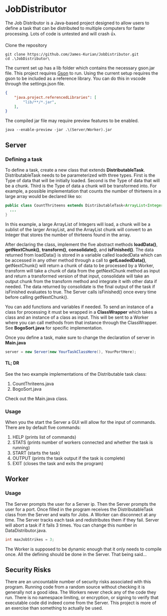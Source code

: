 # JobDistributor
The Job Distributor is a Java-based project designed to allow users to define a task that can be distributed to multiple computers for faster processing. Lots of code is untested and will crash 👍.


Clone the repository
```
git clone https://github.com/James-Kurian/JobDistributor.git
cd .\JobDistributor\
```
The current set up has a lib folder which contains the necessary gson.jar file. This project requires [Gson](https://github.com/google/gson) to run.
Using the current setup requires the gson to be included as a reference library. You can do this in vscode through the settings.json file.
```json
{
    "java.project.referencedLibraries": [
        "lib/**/*.jar",
    ],
}
```
The compiled jar file may require preview features to be enabled.
```
java --enable-preview -jar .\(Server/Worker).jar
```

## Server


### Defining a task
To define a task, create a new class that extends **DistributableTask**. DistributableTask needs to be parameterized with three types. First is the Type of data that will be initially loaded. Second is the Type of data that will be a chunk. Third is the Type of data a chunk will be transformed into. For example, a possible implementation that counts the number of thirteens in a large array would be declared like so:
```java
public class CountThriteens extends DistributableTask<ArrayList<Integer>, ArrayList<Integer>, Integer>{
  ...
}
```
In this example, a large ArrayList of Integers will load, a chunk will be a sublist of the larger ArrayList, and the ArrayList chunk will convert to an Integer that stores the number of thirteens found in the array.


After declaring the class, implement the five abstract methods **loadData()**, **getNextChunk()**, **transform()**, **consolidate()**, and **isFinished()**. The data returned from loadData() is stored in a variable called loadedData which can be accessed in any other method through a call to **getLoadedData()**, getNextChunk() will return a chunk of data to be processed by a Worker, transform will take a chunk of data from the getNextChunk method as input and return a transformed version of that input, consolidate will take an output chunk from the transform method and integrate it with other data if needed. The data returned by consolidate is the final output of the task if isFinished evaluates to true. The Server calls isFinished() once every time before calling getNextChunk().


You can add functions and variables if needed. To send an instance of a class for processing it must be wrapped in a **ClassWrapper** which takes a class and an instance of a class as input. This will be sent to a Worker where you can call methods from that instance through the ClassWrapper. See **BogoSort.java** for specific implementation.


Once you define a task, make sure to change the declaration of server in **Main.java**
```java
server = new Server(new YourTaskClassHere(), YourPortHere);
```


#### TL; DR
See the two example implementations of the Distributable task class:
1. CountThriteens.java
2. BogoSort.java

Check out the Main.java class.


### Usage

When you the start the Server a GUI will allow for the input of commands.
There are by default five commands:
1. HELP (prints list of commands)
2. STATS (prints number of workers connected and whether the task is running)
3. START (starts the task)
4. OUTPUT (prints the task output if the task is complete)
5. EXIT (closes the task and exits the program)


## Worker

### Usage
The Server prompts the user for a Server ip. Then the Server prompts the user for a port. Once filled in the program receives the DistributableTask class from the Server and waits for Jobs.
A Worker can disconnect at any time. The Server tracks each task and redistributes them if they fail. Server will abort a task if it fails 3 times. You can change this number in DataDistributor.java.
```java
int maxJobStrikes = 3;
```
The Worker is supposed to be dynamic enough that it only needs to compile once. All the defining should be done in the Server. That being said...


## Security Risks
There are an uncountable number of security risks associated with this program. Running code from a random source without checking it is generally not a good idea. The Workers never check any of the code they run. There is no namespace limiting, or encryption, or signing to verify that executable code did indeed come from the Server. This project is more of an exercise than something to actually be used.
